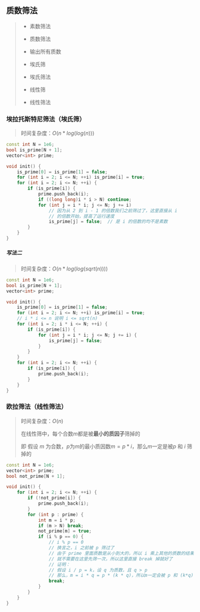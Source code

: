 ## 质数筛法

> - 素数筛法
>
> - 质数筛法
> - 输出所有质数
> - 埃氏筛
> - 埃氏筛法
> - 线性筛
> - 线性筛法



### 埃拉托斯特尼筛法（埃氏筛）

> 时间复杂度：$O(n*log(log(n)))$

```cpp
const int N = 1e6;
bool is_prime[N + 1];
vector<int> prime;

void init() {
    is_prime[0] = is_prime[1] = false;
    for (int i = 2; i <= N; ++i) is_prime[i] = true;
    for (int i = 2; i <= N; ++i) {
        if (is_prime[i]) {
            prime.push_back(i);
            if ((long long)i * i > N) continue;
            for (int j = i * i; j <= N; j += i)
                // 因为从 2 到 i - 1 的倍数我们之前筛过了，这里直接从 i
                // 的倍数开始，提高了运行速度
                is_prime[j] = false;  // 是 i 的倍数的均不是素数
        }
    }
}
```



##### 写法二

> 时间复杂度：$O(n*log(log(sqrt(n))))$

```cpp
const int N = 1e6;
bool is_prime[N + 1];
vector<int> prime;

void init() {
    is_prime[0] = is_prime[1] = false;
    for (int i = 2; i <= N; ++i) is_prime[i] = true;
    // i * i <= n 说明 i <= sqrt(n)
    for (int i = 2; i * i <= N; ++i) {
        if (is_prime[i]) {
            for (int j = i * i; j <= N; j += i) {
                is_prime[j] = false;       
            }
        }
    }
    for (int i = 2; i <= N; ++i) {
        if (is_prime[i]) {
            prime.push_back(i);
        }
    }
}
```





### 欧拉筛法（线性筛法）

> 时间复杂度：$O(n)$
>
> 在线性筛中，每个合数$m$都是被**最小的质因子**筛掉的
>
> 即 假设 $m$ 为合数，$p$为$m$的最小质因数$m=p*i$，那么$m$一定是被$p$ 和 $i$ 筛掉的

```cpp
const int N = 1e6;
vector<int> prime;
bool not_prime[N + 1];

void init() {
    for (int i = 2; i <= N; ++i) {
        if (!not_prime[i]) {
            prime.push_back(i);
        }
        for (int p : prime) {
          	int m = i * p;
            if (m > N) break;
            not_prime[m] = true;
            if (i % p == 0) {
                // i % p == 0
                // 换言之，i 之前被 p 筛过了
                // 由于 prime 里面质数是从小到大的，所以 i 乘上其他的质数的结果 一定会被 p 筛掉
                // 就不需要在这里先筛一次，所以这里直接 break 掉就好了
              	// 证明：
              	// 假设 i / p = k，设 q 为质数，且 q > p 
              	// 那么，m = i * q = p * (k * q)，所以m一定会被 p 和 (k*q) 筛掉
                break;
            }
        }
    }
}
```

